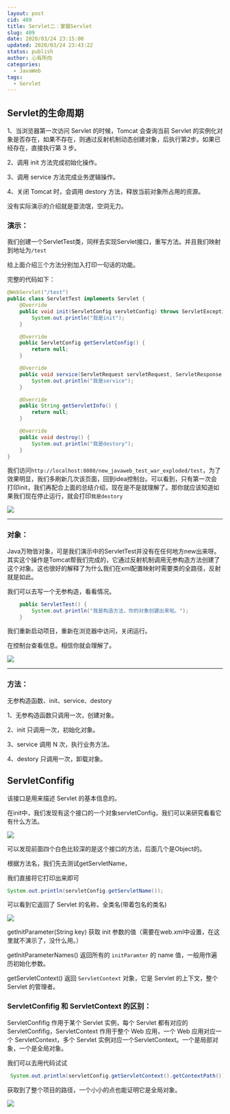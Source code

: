 ```yaml
---
layout: post
cid: 409
title: Servlet二：掌握Servlet
slug: 409
date: 2020/03/24 23:15:00
updated: 2020/03/24 23:43:22
status: publish
author: 心有所向
categories: 
  - JavaWeb
tags: 
  - Servlet
---
```



## Servlet的生命周期

1、当浏览器第一次访问 Servlet 的时候，Tomcat 会查询当前 Servlet 的实例化对象是否存在，如果不存在，则通过反射机制动态创建对象，后执行第2步。如果已经存在，直接执⾏第 3 步。

2、调⽤ init ⽅法完成初始化操作。

3、调⽤ service ⽅法完成业务逻辑操作。

4、关闭 Tomcat 时，会调⽤ destory ⽅法，释放当前对象所占⽤的资源。

没有实际演示的介绍就是耍流氓，空洞无力。

### 演示：

我们创建一个ServletTest类，同样去实现Servlet接口，重写方法。并且我们映射到地址为`/test`

给上面介绍三个方法分别加入打印一句话的功能。

完整的代码如下：

```java
@WebServlet("/test")
public class ServletTest implements Servlet {
    @Override
    public void init(ServletConfig servletConfig) throws ServletException {
        System.out.println("我是init");
    }

    @Override
    public ServletConfig getServletConfig() {
        return null;
    }

    @Override
    public void service(ServletRequest servletRequest, ServletResponse servletResponse) throws ServletException, IOException {
        System.out.println("我是service");
    }

    @Override
    public String getServletInfo() {
        return null;
    }

    @Override
    public void destroy() {
        System.out.println("我是destory");
    }
}
```

我们访问`http://localhost:8080/new_javaweb_test_war_exploded/test`，为了效果明显，我们多刷新几次该页面，回到idea控制台。可以看到，只有第一次会打印init，我们再配合上面的总结介绍，现在是不是就理解了。那你就应该知道如果我们现在停止运行，就会打印`我是destory`

![](https://cdn.xn2001.com/2020/03/24/20200324134305.png)



---



### 对象：

Java万物皆对象，可是我们演示中的ServletTest并没有在任何地方new出来呀。其实这个操作是Tomcat帮我们完成的，它通过反射机制调用无参构造方法创建了这个对象。这也很好的解释了为什么我们在xml配置映射时需要类的全路径，反射就是如此。

我们可以去写一个无参构造，看看情况。

```java
    public ServletTest() {
        System.out.println("我是构造方法，你的对象创建出来啦。");
    }

```

我们重新启动项目，重新在浏览器中访问，关闭运行。

在控制台查看信息。相信你就会理解了。

![](https://cdn.xn2001.com/2020/03/24/20200324135625.png)

---



### 方法：

⽆参构造函数、init、service、destory

1、⽆参构造函数只调⽤⼀次，创建对象。

2、init 只调⽤⼀次，初始化对象。

3、service 调⽤ N 次，执⾏业务⽅法。

4、destory 只调⽤⼀次，卸载对象。

## ServletConfifig

该接⼝是⽤来描述 Servlet 的基本信息的。

在init中，我们发现有这个接口的一个对象servletConfig，我们可以来研究看看它有什么方法。

![](https://cdn.xn2001.com/2020/03/24/20200324152018.png)



可以发现前面四个白色比较深的是这个接口的方法，后面几个是Object的。

根据方法名，我们先去测试getServletName，

我们直接将它打印出来即可

```java
System.out.println(servletConfig.getServletName());
```

可以看到它返回了 Servlet 的名称，全类名(带着包名的类名)

![](https://cdn.xn2001.com/2020/03/24/20200324152419.png)



getInitParameter(String key) 获取 init 参数的值（需要在web.xml中设置，在这里就不演示了，没什么用。）

getInitParameterNames() 返回所有的 `initParamter` 的 name 值，⼀般用作遍历初始化参数。

getServletContext() 返回 `ServletContext` 对象，它是 Servlet 的上下⽂，整个 Servlet 的管理者。

### ServletConfifig 和 ServletContext 的区别：

ServletConfifig 作用于某个 Servlet 实例，每个 Servlet 都有对应的 ServletConfifig，ServletContext 作用于整个 Web 应⽤，⼀个 Web 应⽤对应⼀个 ServletContext，多个 Servlet 实例对应⼀个ServletContext。⼀个是局部对象，⼀个是全局对象。

我们可以去用代码试试

```java
 System.out.println(servletConfig.getServletContext().getContextPath());
```

获取到了整个项目的路径，一个小小的点也能证明它是全局对象。

![](https://cdn.xn2001.com/2020/03/24/20200324171358.png)